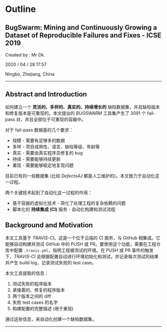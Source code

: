 # Outline

## BugSwarm: Mining and Continuously Growing a Dataset of Reproducible Failures and Fixes - ICSE 2019

Created by : Mr Dk.

2020 / 04 / 28 17:57

Ningbo, Zhejiang, China

---

## Abstract and Introduction

如何建立一个 **灵活的、多样的、真实的、持续增长的** 缺陷数据集，并且缺陷版本和修复版本是可重现的。本文提出的 *BUGSWARM* 工具集产生了 3091 个 fail-pass 对，并且全部位于可重现的容器中。

对于 fail-pass 数据基的几个要求：

* 规模 - 需要有足够多的数据
* 多样 - 项目成熟性、语言、缺陷等级、年龄等
* 真实 - 需要由真实程序员修复的 bug
* 持续 - 需要能够持续更新
* 重现 - 需要能够稳定地复现问题

目前已有的一些数据集 (比如 *Defects4J* 都是人工维护的)。本文致力于自动化这一过程。

两个关键技术起到了自动化这一过程的作用：

* 基于容器的虚拟化技术 - 简化了处理工程的复杂依赖的问题
* 脚本化的 **持续集成 (CI)** 服务 - 自动化构建和测试流程

## Background and Motivation

本文工具基于 *TRAVIS-CI*。这是一个位于云端的 CI 服务，与 GitHub 相集成。它能够自动构建并测试 GitHub 中的 PUSH 或 PR。要使用这个功能，需要在工程仓库中配置 `.travis.yml`，指明工程被测试的环境。在 PUSH 或 PR 事件的触发下，*TRAVIS-CI* 会根据配置自动进行环境初始化和测试，并记录每次测试的结果并产生 build log，记录测试失败的 test case。

本文工具提取的信息：

1. 测试失败的程序版本
2. 紧接着的、修复的程序版本
3. 两个版本之间的 diff
4. 失败 test cases 的名字
5. 构建配置的完整描述 (用于重现)

通过这些信息，来自动化创建一个缺陷数据集。

---

